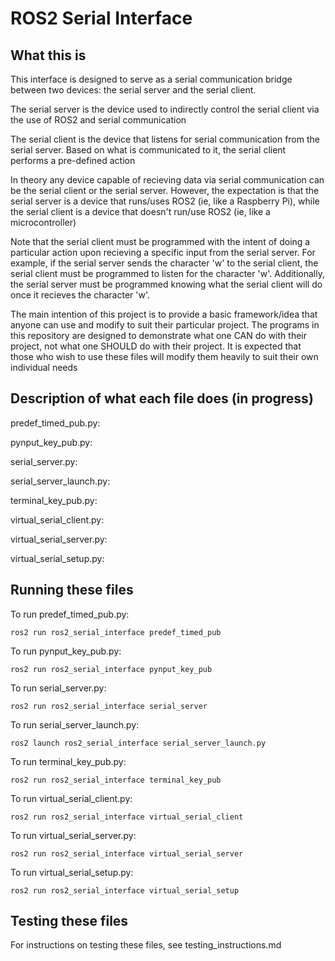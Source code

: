 # ROS2 Serial Interface

## What this is

This interface is designed to serve as a serial communication bridge between two devices: the serial server and the serial client.

The serial server is the device used to indirectly control the serial client via the use of ROS2 and serial communication

The serial client is the device that listens for serial communication from the serial server. Based on what is communicated to it, the serial client performs a pre-defined action

In theory any device capable of recieving data via serial communication can be the serial client or the serial server. However, the expectation is that the serial server is a device that runs/uses ROS2 (ie, like a Raspberry Pi), while the serial client is a device that doesn't run/use ROS2 (ie, like a microcontroller)

Note that the serial client must be programmed with the intent of doing a particular action upon recieving a specific input from the serial server. For example, if the serial server sends the character 'w' to the serial client, the serial client must be programmed to listen for the character 'w'. Additionally, the serial server must be programmed knowing what the serial client will do once it recieves the character 'w'.

The main intention of this project is to provide a basic framework/idea that anyone can use and modify to suit their particular project. The programs in this repository are designed to demonstrate what one CAN do with their project, not what one SHOULD do with their project. It is expected that those who wish to use these files will modify them heavily to suit their own individual needs

## Description of what each file does (in progress)

predef_timed_pub.py:

pynput_key_pub.py:

serial_server.py:

serial_server_launch.py:

terminal_key_pub.py:

virtual_serial_client.py:

virtual_serial_server.py:

virtual_serial_setup.py:

## Running these files

To run predef_timed_pub.py:

`ros2 run ros2_serial_interface predef_timed_pub`

To run pynput_key_pub.py:

`ros2 run ros2_serial_interface pynput_key_pub`

To run serial_server.py:

`ros2 run ros2_serial_interface serial_server`

To run serial_server_launch.py:

`ros2 launch ros2_serial_interface serial_server_launch.py`

To run terminal_key_pub.py:

`ros2 run ros2_serial_interface terminal_key_pub`

To run virtual_serial_client.py:

`ros2 run ros2_serial_interface virtual_serial_client`

To run virtual_serial_server.py:

`ros2 run ros2_serial_interface virtual_serial_server`

To run virtual_serial_setup.py:

`ros2 run ros2_serial_interface virtual_serial_setup`

## Testing these files

For instructions on testing these files, see testing_instructions.md
